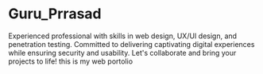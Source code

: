 # Guru_Prrasad
Experienced professional with skills in web design, UX/UI design, and penetration testing. Committed to delivering captivating digital experiences while ensuring security and usability. Let's collaborate and bring your projects to life!
this is my web portolio
